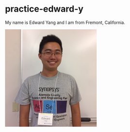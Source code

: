 # practice-edward-y
My name is Edward Yang and I am from Fremont, California. 




![me](edward-y.jpg)
